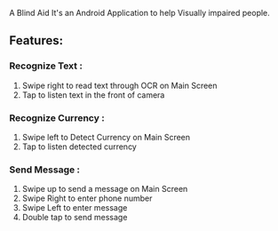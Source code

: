 A Blind Aid
It's an Android Application to help Visually impaired people.

## Features:
### Recognize Text :
1. Swipe right to read text through OCR on Main Screen
2. Tap to listen text in the front of camera 
    
### Recognize Currency :
1. Swipe left to Detect Currency on Main Screen
2. Tap to listen detected currency

### Send Message :
1. Swipe up to send a message on Main Screen
2. Swipe Right to enter phone number
3. Swipe Left to enter message
4. Double tap to send message
